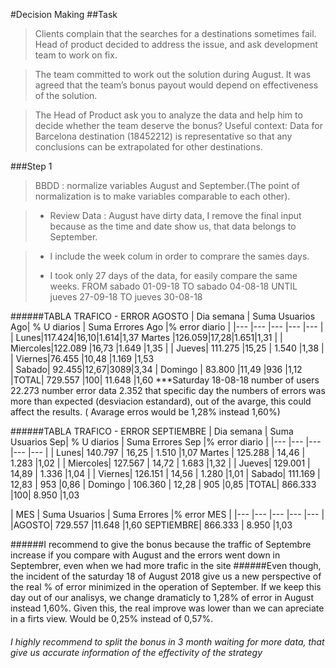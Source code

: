 #Decision Making
##Task
> Clients complain that the searches for a destinations sometimes fail. Head of product decided to address the issue, and ask development team to work on fix.

> The team committed to work out the solution during August. It was agreed that the team’s bonus payout would depend on effectiveness of the solution.

> The Head of Product ask you to analyze the data and help him to decide whether the team deserve the bonus?
Useful context:
Data for Barcelona destination (18452212) is representative so that any conclusions can be extrapolated for other destinations.

###Step 1
> BBDD : normalize variables August and September.(The point of normalization is to make variables comparable to each other). 

> * Review Data : August have dirty data, I remove the final input because as the time and date show us, that data belongs to September.

> * I include the  week colum in order to comprare the sames days.
> 
> * I took only 27 days of the data, for easily compare the same weeks.
>  FROM sabado 01-09-18  TO  sabado	04-08-18 
UNTIL jueves	27-09-18 TO	jueves	30-08-18


######TABLA TRAFICO - ERROR AGOSTO
| Dia semana 	|  Suma Usuarios Ago| %  U diarios |  Suma Errores Ago 	|% error diario  	|
|---	|---	|---	|---	|---	|
|  Lunes|117.424|16,10|1.614|1,37
	Martes |126.059|17,28|1.651|1,31  	|
|  	Miercoles|122.089  	|16,73  	|1.649  	|1,35  	|
|  	Jueves| 111.275 	|15,25  	| 1.540 	|1,38  	|
|  	Viernes|76.455  	|10,48  	|1.169  	|1,53  
|  	Sabado| 92.455|12,67|3089|3,34
|  Domingo	| 83.800 	|11,49  	|936  	|1,12
|TOTAL| 729.557 |100| 11.648 |1,60
***Saturday 18-08-18 number of users 22.273 number error data 2.352 that specific day the numbers of errors was more than expected (desviacion estandard),  out of the avarge, this could affect the results. ( Avarage erros would be 1,28% instead 1,60%)

######TABLA TRAFICO - ERROR SEPTIEMBRE
| Dia semana 	| Suma Usuarios Sep| %  U diarios | Suma Errores Sep 	|% error diario  	|
|---	|---	|---	|---	|---	|
|  Lunes| 140.797 | 16,25 | 1.510 |1,07
	Martes | 125.288 | 14,46 | 1.283 |1,02 	|
|  	Miercoles| 127.567   	| 14,72  	| 1.683  	|1,32  	|
|  	Jueves|  129.001  	| 14,89   	|  1.336 	|1,04	|
|  	Viernes| 126.151  	| 14,56  	| 1.280 	|1,01 
|  	Sabado|  111.169 | 12,83 | 953 |0,86
|  Domingo	|  106.360  	| 12,28   	| 905  	|0,85
|TOTAL|  866.333  |100|  8.950  |1,03


| MES 	| Suma Usuarios  | Suma Errores 	|% error MES  	|
|---	|---	|---	|---	|---	|
|AGOSTO| 729.557 |11.648 |1,60
SEPTIEMBRE|  866.333  |  8.950  |1,03

######I recommend to give the bonus because the traffic of Septembre increase if you compare with August and the errors went down in Septembrer, even when we had more trafic in the site
######Even though, the incident of the saturday 18 of August 2018 give us a new perspective of the real % of error minimized in the operation of September.  If we keep this day out of our analisys, we change  dramaticly to 1,28% of error in August instead 1,60%. Given this, the real improve was lower than we can apreciate in a firts view. Would be 0,25% instead of 0,57%.
###### I highly recommend to split the bonus in 3 month waiting for more data, that give us accurate information of the effectivity of the strategy




